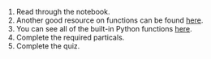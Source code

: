 1. Read through the notebook.
2. Another good resource on functions can be found [here](https://realpython.com/defining-your-own-python-function/).
3. You can see all of the built-in Python functions [here](https://docs.python.org/3/library/functions.html).
4. Complete the required particals.
5. Complete the quiz.
